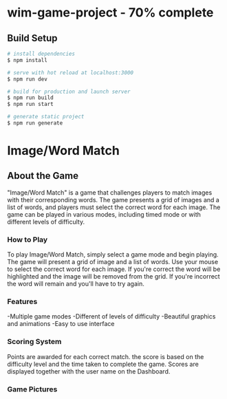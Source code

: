 # wim-game-project - 70% complete

## Build Setup

```bash
# install dependencies
$ npm install

# serve with hot reload at localhost:3000
$ npm run dev

# build for production and launch server
$ npm run build
$ npm run start

# generate static project
$ npm run generate
```
# Image/Word Match

## About the Game

"Image/Word Match" is a game that challenges players to match images with their corresponding words. The game presents a grid of images and a list of words, and players must select the correct word for each image. The game can be played in various modes, including timed mode or with different levels of difficulty.

### How to Play

To play Image/Word Match, simply select a game mode and begin playing. The game will present a grid of image and a list of words. Use your mouse to select the correct word for each image. If you're correct the word will be highlighted and the image will be removed from the grid. If you're incorrect the word will remain and you'll have to try again.

### Features

-Multiple game modes
-Different of levels of difficulty
-Beautiful graphics and animations
-Easy to use interface

### Scoring System

Points are awarded for each correct match. the score is based on the difficulty level and the time taken to complete the game. Scores are displayed together with the user name on the Dashboard.

### Game Pictures
